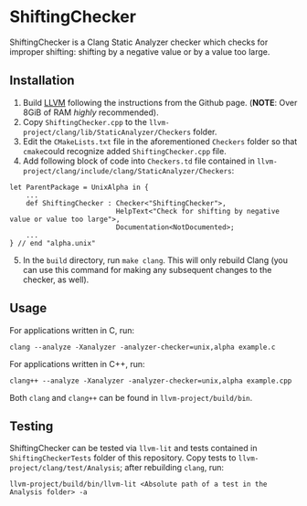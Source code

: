 # ShiftingChecker

ShiftingChecker is a Clang Static Analyzer checker which checks for improper shifting: shifting by a negative value or by a value too large.

## Installation

1. Build [LLVM](https://github.com/llvm/llvm-project) following the instructions from the Github page. (**NOTE**: Over 8GiB of RAM *highly* recommended).
2. Copy `ShiftingChecker.cpp` to the `llvm-project/clang/lib/StaticAnalyzer/Checkers` folder.
3. Edit the `CMakeLists.txt` file in the aforementioned `Checkers` folder so that `cmake`could recognize added `ShiftingChecker.cpp` file.
4. Add following block of code into `Checkers.td` file contained in `llvm-project/clang/include/clang/StaticAnalyzer/Checkers`: 
```
let ParentPackage = UnixAlpha in {
    ...
    def ShiftingChecker : Checker<"ShiftingChecker">,  
                          HelpText<"Check for shifting by negative value or value too large">,  
                          Documentation<NotDocumented>;  
    ...
} // end "alpha.unix" 
```
5. In the `build` directory, run `make clang`.  This will only rebuild Clang (you can use this command for making any subsequent changes to the checker, as well).

## Usage

For applications written in C, run:

```
clang --analyze -Xanalyzer -analyzer-checker=unix,alpha example.c
```
For applications written in C++, run:
```
clang++ --analyze -Xanalyzer -analyzer-checker=unix,alpha example.cpp
```
Both `clang` and `clang++` can be found in `llvm-project/build/bin`.

## Testing

ShiftingChecker can be tested via `llvm-lit` and tests contained in `ShiftingCheckerTests` folder of this repository. Copy tests to `llvm-project/clang/test/Analysis`; after rebuilding `clang`, run:

```
llvm-project/build/bin/llvm-lit <Absolute path of a test in the Analysis folder> -a
```
